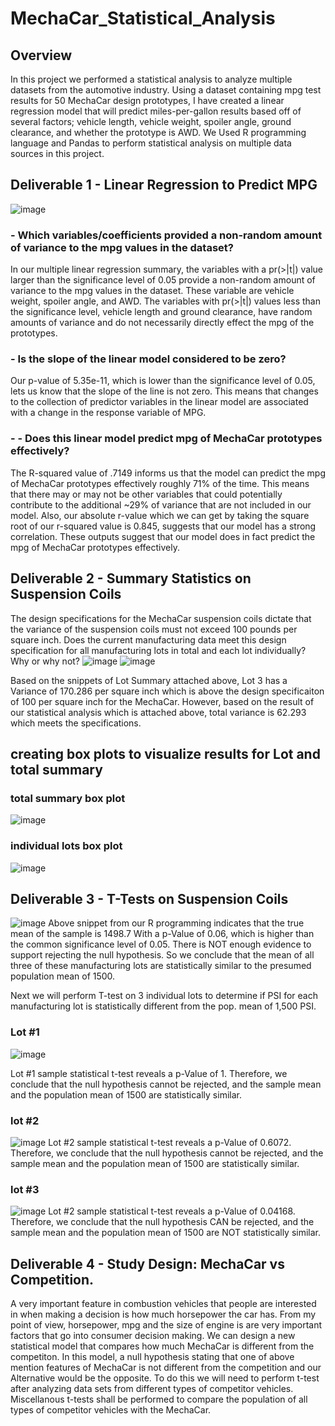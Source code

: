 # MechaCar_Statistical_Analysis
## Overview

In this project we performed a statistical analysis to analyze multiple datasets from the automotive industry.
Using a dataset containing mpg test results for 50 MechaCar design prototypes, I have created a linear regression model that will predict miles-per-gallon results based off of several factors; vehicle length, vehicle weight, spoiler angle, ground clearance, and whether the prototype is AWD.
We Used R programming language and Pandas to perform statistical analysis on multiple data sources in this project.




## Deliverable 1 - Linear Regression to Predict MPG
![image](https://user-images.githubusercontent.com/86033316/144937822-4d3a38f1-fc15-417b-b54d-210c9d4daa8f.png)

### - Which variables/coefficients provided a non-random amount of variance to the mpg values in the dataset?

In our multiple linear regression summary, the variables with a pr(>|t|) value larger than the significance level of 0.05 provide a non-random amount of variance to the mpg values in the dataset. These variable are vehicle weight, spoiler angle, and AWD. The variables with pr(>|t|) values less than the significance level, vehicle length and ground clearance, have random amounts of variance and do not necessarily directly effect the mpg of the prototypes.
### - Is the slope of the linear model considered to be zero?

Our p-value of 5.35e-11, which is lower than the significance level of 0.05, lets us know that the slope of the line is not zero. This means that changes to the collection of predictor variables in the linear model are associated with a change in the response variable of MPG.

### - - Does this linear model predict mpg of MechaCar prototypes effectively?
The R-squared value of .7149 informs us that the model can predict the mpg of MechaCar prototypes effectively roughly 71% of the time. This means that there may or may not be other variables that could potentially contribute to the additional ~29% of variance that are not included in our model. Also, our absolute r-value which we can get by taking the square root of our r-squared value is 0.845, suggests that our model has a strong correlation. These outputs suggest that our model does in fact predict the mpg of MechaCar prototypes effectively.
## Deliverable 2 - Summary Statistics on Suspension Coils
The design specifications for the MechaCar suspension coils dictate that the variance of the suspension coils must not exceed 100 pounds per square inch. Does the current manufacturing data meet this design specification for all manufacturing lots in total and each lot individually? Why or why not?
![image](https://user-images.githubusercontent.com/86033316/144941690-e2fbe1f5-1184-408f-a40f-3b71a70f0267.png)
![image](https://user-images.githubusercontent.com/86033316/144941739-41d28645-fb44-4a3e-9ff2-a9e71918f12f.png)



Based on the snippets of Lot Summary attached above, Lot 3 has a Variance of 170.286 per square inch which is above the design specificaiton of 100 per square inch for the MechaCar. However, based on the result of our statistical analysis which is attached above, total variance is 62.293 which meets the specifications. 

## creating box plots to visualize results for Lot and total summary

### total summary box plot
![image](https://user-images.githubusercontent.com/86033316/144942495-71f73ea7-7316-4095-84c9-0ffb7dfacffa.png)
### individual lots box plot
![image](https://user-images.githubusercontent.com/86033316/144942750-fad917bc-9881-4f95-a78a-507e3e39278d.png)

## Deliverable 3 - T-Tests on Suspension Coils

![image](https://user-images.githubusercontent.com/86033316/144943267-adeda0c1-30fa-47ac-92c8-d256fff6c83c.png)
Above snippet from our R programming indicates that the true mean of the sample is 1498.7 With a p-Value of 0.06, which is higher than the common significance level of 0.05. There is NOT enough evidence to support rejecting the null hypothesis. So we conclude that the mean of all three of these manufacturing lots are statistically similar to the presumed population mean of 1500.

Next we will perform T-test on 3 individual lots to determine if PSI for each manufacturing lot is statistically different from the pop. mean of 1,500 PSI.

### Lot #1
![image](https://user-images.githubusercontent.com/86033316/144944630-3ef75ce0-32cf-4a7a-bb39-bc9590438f3f.png)

Lot #1 sample statistical t-test reveals a p-Value of 1. Therefore, we conclude that the null hypothesis cannot be rejected, and the sample mean and the population mean of 1500 are statistically similar.

### lot #2
![image](https://user-images.githubusercontent.com/86033316/144945037-4611c758-cdf5-4f04-998c-6c74ca1f2989.png)
Lot #2 sample statistical t-test reveals a p-Value of 0.6072. Therefore, we conclude that the null hypothesis cannot be rejected, and the sample mean and the population mean of 1500 are statistically similar.

### lot #3
![image](https://user-images.githubusercontent.com/86033316/144945134-3d8c2d36-1d28-4f89-8c93-32e3996a9d3a.png)
Lot #2 sample statistical t-test reveals a p-Value of 0.04168. Therefore, we conclude that the null hypothesis CAN be rejected, and the sample mean and the population mean of 1500 are NOT statistically similar.

## Deliverable 4 - Study Design: MechaCar vs Competition.

A very important feature in combustion vehicles that people are interested in when making a decision is how much horsepower the car has. From my point of view, horsepower, mpg and the size of engine is are very important factors that go into consumer decision making.
We can design a new statistical model that compares how much MechaCar is different from the competiton. In this model, a null hypothesis stating that one of above mention features of MechaCar is not different from the competition and our Alternative would be the opposite. To do this we will need to perform t-test after analyzing data sets from different types of competitor vehicles. Miscellanous t-tests shall be performed to compare the population of all types of competitor vehicles with the MechaCar.
